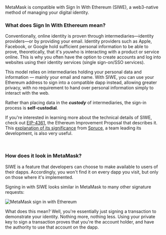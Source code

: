 MetaMask is compatible with Sign In With Ethereum (SIWE), a web3-native method of managing your digital identity.


### What does Sign In With Ethereum mean?


Conventionally, online identity is proven through intermediaries—identity providers—or by providing your email. Identity providers such as Apple, Facebook, or Google hold sufficient personal information to be able to prove, theoretically, that it's *you*who is interacting with a product or service online. This is why you often have the option to create accounts and log into websites using their identity services (single sign-on/SSO services).


This model relies on intermediaries holding your personal data and information — mainly your email and name. With SIWE, you can use your Ethereum address to sign into a compatible dapp instead, allowing greater privacy, with no requirement to hand over personal information simply to interact with the web. 


Rather than placing data in the ***custody*** of intermediaries, the sign-in process is **self-custodial**. 


If you're interested in learning more about the technical details of SIWE, check out [EIP-4361](https://eips.ethereum.org/EIPS/eip-4361), the Ethereum Improvement Proposal that describes it. This [explanation of its significance](https://blog.spruceid.com/sign-in-with-ethereum-is-a-game-changer-part-1/) from [Spruce](https://spruceid.com/), a team leading its development, is also very useful. 


 


### How does it look in MetaMask?


SIWE is a feature that developers can choose to make available to users of their dapps. Accordingly, you won't find it on every dapp you visit, but only on those where it's implemented. 


Signing in with SIWE looks similar in MetaMask to many other signature requests: 


![MetaMask sign in with Ethereum](https://support.metamask.io/hc/article_attachments/13951388331291)


What does this mean? Well, you're essentially just signing a transaction to demonstrate your identity. Nothing more, nothing less. Using your private key to sign a transaction proves that you're the account holder, and have the authority to use that account on the dapp. 

